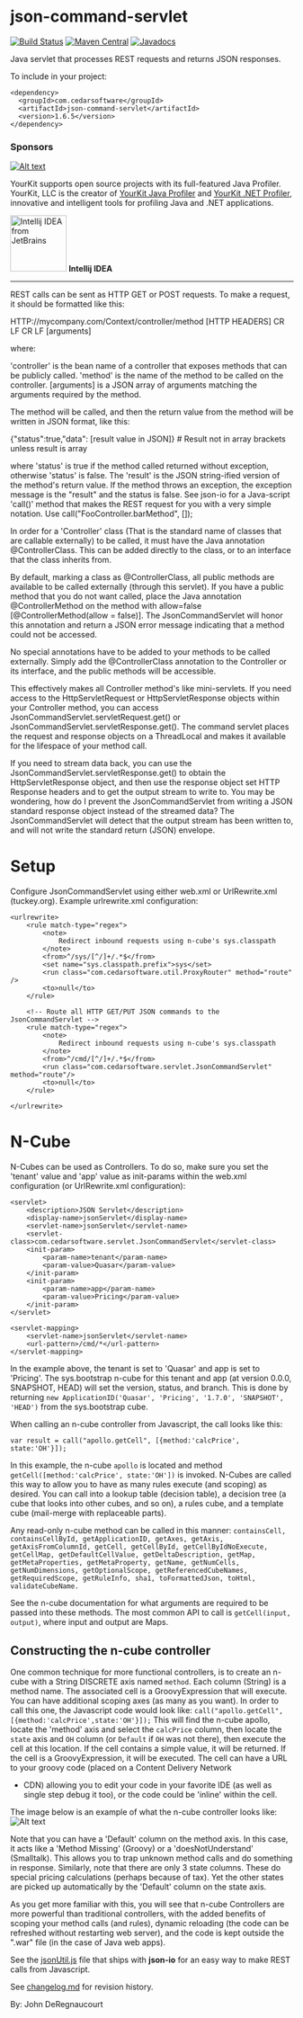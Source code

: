json-command-servlet
====================
[![Build Status](https://travis-ci.org/jdereg/json-command-servlet.svg?branch=master)](https://travis-ci.org/jdereg/json-command-servlet)
[![Maven Central](https://maven-badges.herokuapp.com/maven-central/com.cedarsoftware/json-command-servlet/badge.svg)](https://maven-badges.herokuapp.com/maven-central/com.cedarsoftware/json-command-servlet)
[![Javadocs](http://www.javadoc.io/badge/com.cedarsoftware/json-command-servlet.svg?color=brightgreen)](http://www.javadoc.io/doc/com.cedarsoftware/json-command-servlet)

Java servlet that processes REST requests and returns JSON responses.

To include in your project:
```
<dependency>
  <groupId>com.cedarsoftware</groupId>
  <artifactId>json-command-servlet</artifactId>
  <version>1.6.5</version>
</dependency>
```
### Sponsors
[![Alt text](https://www.yourkit.com/images/yklogo.png "YourKit")](https://www.yourkit.com/.net/profiler/index.jsp)

YourKit supports open source projects with its full-featured Java Profiler.
YourKit, LLC is the creator of <a href="https://www.yourkit.com/java/profiler/index.jsp">YourKit Java Profiler</a>
and <a href="https://www.yourkit.com/.net/profiler/index.jsp">YourKit .NET Profiler</a>,
innovative and intelligent tools for profiling Java and .NET applications.

<a href="https://www.jetbrains.com/idea/"><img alt="Intellij IDEA from JetBrains" src="https://s-media-cache-ak0.pinimg.com/236x/bd/f4/90/bdf49052dd79aa1e1fc2270a02ba783c.jpg" data-canonical-src="https://s-media-cache-ak0.pinimg.com/236x/bd/f4/90/bdf49052dd79aa1e1fc2270a02ba783c.jpg" width="100" height="100" /></a>
**Intellij IDEA**
___
REST calls can be sent as HTTP GET or POST requests.  To make a request, it should be formatted like this:

HTTP://mycompany.com/Context/controller/method
[HTTP HEADERS]
CR LF CR LF
[arguments]

where:

'controller' is the bean name of a controller that exposes methods that can be publicly called.
'method' is the name of the method to be called on the controller.
[arguments] is a JSON array of arguments matching the arguments required by the method.

The method will be called, and then the return value from the method will be written in JSON format, like this:

{"status":true,"data": [result value in JSON]}   # Result not in array brackets unless result is array

where 'status' is true if the method called returned without exception, otherwise 'status' is false.  The 'result'
is the JSON string-ified version of the method's return value.  If the method throws an exception, the exception
message is the "result" and the status is false.  See json-io for a Java-script 'call()' method that makes
the REST request for you with a very simple notation.  Use call("FooController.barMethod", []);

In order for a 'Controller' class (That is the standard name of classes that are callable externally) to be called,
it must have the Java annotation @ControllerClass.  This can be added directly to the class, or to an interface
that the class inherits from.

By default, marking a class as @ControllerClass, all public methods are available to be called externally (through
this servlet).  If you have a public method that you do not want called, place the Java annotation @ControllerMethod
on the method with allow=false [@ControllerMethod(allow = false)].  The JsonCommandServlet will honor this annotation
and return a JSON error message indicating that a method could not be accessed.

No special annotations have to be added to your methods to be called externally.  Simply add the @ControllerClass
annotation to the Controller or its interface, and the public methods will be accessible.

This effectively makes all Controller method's like mini-servlets. If you need access to the HttpServletRequest or
HttpServletResponse objects within your Controller method, you can access JsonCommandServlet.servletRequest.get() or
JsonCommandServlet.servletResponse.get().  The command servlet places the request and response objects on a ThreadLocal
and makes it available for the lifespace of your method call.

If you need to stream data back, you can use the JsonCommandServlet.servletResponse.get() to obtain the
HttpServletResponse object, and then use the response object set HTTP Response headers and to get the output stream to
write to.  You may be wondering, how do I prevent the JsonCommandServlet from writing a JSON standard response object
instead of the streamed data?  The JsonCommandServlet will detect that the output stream has been written to, and
will not write the standard return (JSON) envelope.

Setup
=====
Configure JsonCommandServlet using either web.xml or UrlRewrite.xml (tuckey.org).  Example urlrewrite.xml configuration:
    <?xml version="1.0" encoding="utf-8"?>
    <!DOCTYPE urlrewrite PUBLIC "-//tuckey.org//DTD UrlRewrite 4.0//EN"
            "http://www.tuckey.org/res/dtds/urlrewrite4.0.dtd">
    
    <urlrewrite>
        <rule match-type="regex">
            <note>
                Redirect inbound requests using n-cube's sys.classpath
            </note>
            <from>^/sys/[^/]+/.*$</from>
            <set name="sys.classpath.prefix">sys</set>
            <run class="com.cedarsoftware.util.ProxyRouter" method="route" />
            <to>null</to>
        </rule>
    
        <!-- Route all HTTP GET/PUT JSON commands to the JsonCommandServlet -->
        <rule match-type="regex">
            <note>
                Redirect inbound requests using n-cube's sys.classpath
            </note>
            <from>^/cmd/[^/]+/.*$</from>
            <run class="com.cedarsoftware.servlet.JsonCommandServlet" method="route"/>
            <to>null</to>
        </rule>
    
    </urlrewrite>


N-Cube
======
N-Cubes can be used as Controllers. To do so, make sure you set the 'tenant' value and 'app' value as init-params within
the web.xml configuration (or UrlRewrite.xml configuration):

    <servlet>
        <description>JSON Servlet</description>
        <display-name>jsonServlet</display-name>
        <servlet-name>jsonServlet</servlet-name>
        <servlet-class>com.cedarsoftware.servlet.JsonCommandServlet</servlet-class>
        <init-param>
            <param-name>tenant</param-name>
            <param-value>Quasar</param-value>
        </init-param>
        <init-param>
            <param-name>app</param-name>
            <param-value>Pricing</param-value>
        </init-param>
    </servlet>

    <servlet-mapping>
        <servlet-name>jsonServlet</servlet-name>
        <url-pattern>/cmd/*</url-pattern>
    </servlet-mapping>

In the example above, the tenant is set to 'Quasar' and app is set to 'Pricing'.  The sys.bootstrap n-cube for this
tenant and app (at version 0.0.0, SNAPSHOT, HEAD)  will set the version, status, and branch.  This is done by returning
`new ApplicationID('Quasar', 'Pricing', '1.7.0', 'SNAPSHOT', 'HEAD')` from the sys.bootstrap cube.

When calling an n-cube controller from Javascript, the call looks like this:

    var result = call("apollo.getCell", [{method:'calcPrice', state:'OH'}]);

In this example, the n-cube `apollo` is located and method `getCell([method:'calcPrice', state:'OH'])` is invoked.
N-Cubes are called this way to allow you to have as many rules execute (and scoping) as desired.  You can call into a
lookup table (decision table), a decision tree (a cube that looks into other cubes, and so on), a rules cube, and a
template cube (mail-merge with replaceable parts).

Any read-only n-cube method can be called in this manner:
    `containsCell,
    containsCellById,
    getApplicationID,
    getAxes,
    getAxis,
    getAxisFromColumnId,
    getCell,
    getCellById,
    getCellByIdNoExecute,
    getCellMap,
    getDefaultCellValue,
    getDeltaDescription,
    getMap,
    getMetaProperties,
    getMetaProperty,
    getName,
    getNumCells,
    getNumDimensions,
    getOptionalScope,
    getReferencedCubeNames,
    getRequiredScope,
    getRuleInfo,
    sha1,
    toFormattedJson,
    toHtml,
    validateCubeName.`

See the n-cube documentation for what arguments are required to be passed into these methods.  The most common API to
call is `getCell(input, output)`, where input and output are Maps.

Constructing the n-cube controller
----------------------------------
One common technique for more functional controllers, is to create an n-cube with a String DISCRETE axis named `method`.
Each column (String) is a method name.  The associated cell is a GroovyExpression that will execute. You can have
additional scoping axes (as many as you want).  In order to call this one, the Javascript code would look like:
`call("apollo.getCell", [{method:'calcPrice',state:'OH'}]);` This will find the n-cube apollo, locate the 'method' axis
and select the `calcPrice` column, then locate the `state` axis and `OH` column (or `Default` if `OH` was not there),
then execute the cell at this location.  If the cell contains a simple value, it will be returned. If the cell is a
GroovyExpression, it will be executed.  The cell can have a URL to your groovy code (placed on a Content Delivery Network 
- CDN) allowing you to edit your code in your favorite IDE (as well as single step debug it too), or the code could be 
'inline' within the cell.

The image below is an example of what the n-cube controller looks like:
![Alt text](https://raw.githubusercontent.com/jdereg/json-command-servlet/master/ncubeScreenShot.png "n-cube Controller")

Note that you can have a 'Default' column on the method axis.  In this case, it acts like a 'Method Missing' (Groovy) or
a 'doesNotUnderstand' (Smalltalk).  This allows you to trap unknown method calls and do something in response.  Similarly,
note that there are only 3 state columns.  These do special pricing calculations (perhaps because of tax).  Yet the other
states are picked up automatically by the 'Default' column on the state axis.

As you get more familiar with this, you will see that n-cube Controllers are more powerful than traditional controllers,
with the added benefits of scoping your method calls (and rules), dynamic reloading (the code can be refreshed without
restarting web server), and the code is kept outside the ".war" file (in the case of Java web apps).

See the [jsonUtil.js](https://github.com/jdereg/json-io/blob/master/jsonUtil.js) file that ships with **json-io** for an easy way to make REST calls
from Javascript.

See [changelog.md](/changelog.md) for revision history.

By: John DeRegnaucourt
